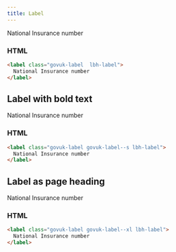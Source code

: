 ```yaml
---
title: Label
---
```


<label class="govuk-label  lbh-label">
  National Insurance number
</label>

### HTML

```html
<label class="govuk-label  lbh-label">
  National Insurance number
</label>
```

## Label with bold text

<label class="govuk-label govuk-label--s lbh-label">
  National Insurance number
</label>

### HTML

```html
<label class="govuk-label govuk-label--s lbh-label">
  National Insurance number
</label>
```

## Label as page heading

<label class="govuk-label govuk-label--xl lbh-label">
  National Insurance number
</label>

### HTML

```html
<label class="govuk-label govuk-label--xl lbh-label">
  National Insurance number
</label>
```